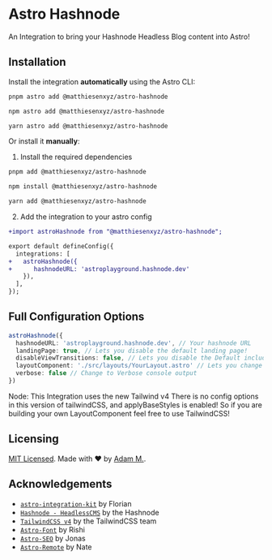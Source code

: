 # Astro Hashnode

An Integration to bring your Hashnode Headless Blog content into Astro!

## Installation

Install the integration **automatically** using the Astro CLI:

```bash
pnpm astro add @matthiesenxyz/astro-hashnode
```

```bash
npm astro add @matthiesenxyz/astro-hashnode
```

```bash
yarn astro add @matthiesenxyz/astro-hashnode
```

Or install it **manually**:

1. Install the required dependencies

```bash
pnpm add @matthiesenxyz/astro-hashnode
```

```bash
npm install @matthiesenxyz/astro-hashnode
```

```bash
yarn add @matthiesenxyz/astro-hashnode
```

2. Add the integration to your astro config

```diff
+import astroHashnode from "@matthiesenxyz/astro-hashnode";

export default defineConfig({
  integrations: [
+   astroHashnode({
+      hashnodeURL: 'astroplayground.hashnode.dev'
    }),
  ],
});
```

## Full Configuration Options

```ts
astroHashnode({
  hashnodeURL: 'astroplayground.hashnode.dev', // Your hashnode URL
  landingPage: true, // Lets you disable the default landing page!
  disableViewTransitions: false, // Lets you disable the Default included ViewTransitions.
  layoutComponent: './src/layouts/YourLayout.astro' // Lets you change the default Layout.astro being used by the Integration Pages.
  verbose: false // Change to Verbose console output
})
```

Node: This Integration uses the new Tailwind v4  There is no config options in this version of tailwindCSS,  and applyBaseStyles is enabled!  So if you are building your own LayoutComponent feel free to use TailwindCSS!

## Licensing

[MIT Licensed](./LICENSE). Made with ❤️ by [Adam M.](https://github.com/AdamMatthiesen).

## Acknowledgements

- [`astro-integration-kit`](https://github.com/florian-lefebvre/astro-integration-kit) by Florian
- [`Hashnode - HeadlessCMS`](https://hashnode.com/headless) by the Hashnode
- [`TailwindCSS v4`](https://tailwindcss.com/blog/tailwindcss-v4-alpha) by the TailwindCSS team
- [`Astro-Font`](https://github.com/rishi-raj-jain/astro-font) by Rishi
- [`Astro-SEO`](https://github.com/jonasmerlin/astro-seo) by Jonas
- [`Astro-Remote`](https://github.com/natemoo-re/astro-remote) by Nate

